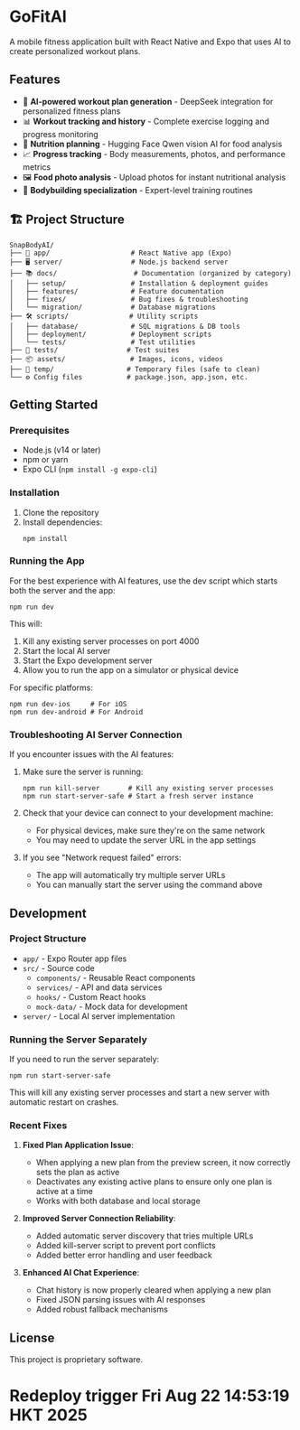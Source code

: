 # GoFitAI

A mobile fitness application built with React Native and Expo that uses AI to create personalized workout plans.

## Features

- 🤖 **AI-powered workout plan generation** - DeepSeek integration for personalized fitness plans
- 📊 **Workout tracking and history** - Complete exercise logging and progress monitoring
- 🥗 **Nutrition planning** - Hugging Face Qwen vision AI for food analysis
- 📈 **Progress tracking** - Body measurements, photos, and performance metrics
- 🖼️ **Food photo analysis** - Upload photos for instant nutritional analysis
- 💪 **Bodybuilding specialization** - Expert-level training routines

## 🏗️ Project Structure

```
SnapBodyAI/
├── 📱 app/                    # React Native app (Expo)
├── 🖥️ server/                 # Node.js backend server
├── 📚 docs/                   # Documentation (organized by category)
│   ├── setup/                # Installation & deployment guides
│   ├── features/             # Feature documentation
│   ├── fixes/                # Bug fixes & troubleshooting
│   └── migration/            # Database migrations
├── 🛠️ scripts/               # Utility scripts
│   ├── database/             # SQL migrations & DB tools
│   ├── deployment/           # Deployment scripts
│   └── tests/                # Test utilities
├── 🧪 tests/                 # Test suites
├── 📦 assets/                # Images, icons, videos
├── 🔧 temp/                  # Temporary files (safe to clean)
└── ⚙️ Config files           # package.json, app.json, etc.
```

## Getting Started

### Prerequisites

- Node.js (v14 or later)
- npm or yarn
- Expo CLI (`npm install -g expo-cli`)

### Installation

1. Clone the repository
2. Install dependencies:
   ```
   npm install
   ```

### Running the App

For the best experience with AI features, use the dev script which starts both the server and the app:

```
npm run dev
```

This will:
1. Kill any existing server processes on port 4000
2. Start the local AI server
3. Start the Expo development server
4. Allow you to run the app on a simulator or physical device

For specific platforms:

```
npm run dev-ios     # For iOS
npm run dev-android # For Android
```

### Troubleshooting AI Server Connection

If you encounter issues with the AI features:

1. Make sure the server is running:
   ```
   npm run kill-server       # Kill any existing server processes
   npm run start-server-safe # Start a fresh server instance
   ```

2. Check that your device can connect to your development machine:
   - For physical devices, make sure they're on the same network
   - You may need to update the server URL in the app settings

3. If you see "Network request failed" errors:
   - The app will automatically try multiple server URLs
   - You can manually start the server using the command above

## Development

### Project Structure

- `app/` - Expo Router app files
- `src/` - Source code
  - `components/` - Reusable React components
  - `services/` - API and data services
  - `hooks/` - Custom React hooks
  - `mock-data/` - Mock data for development
- `server/` - Local AI server implementation

### Running the Server Separately

If you need to run the server separately:

```
npm run start-server-safe
```

This will kill any existing server processes and start a new server with automatic restart on crashes.

### Recent Fixes

1. **Fixed Plan Application Issue**: 
   - When applying a new plan from the preview screen, it now correctly sets the plan as active
   - Deactivates any existing active plans to ensure only one plan is active at a time
   - Works with both database and local storage

2. **Improved Server Connection Reliability**:
   - Added automatic server discovery that tries multiple URLs
   - Added kill-server script to prevent port conflicts
   - Added better error handling and user feedback

3. **Enhanced AI Chat Experience**:
   - Chat history is now properly cleared when applying a new plan
   - Fixed JSON parsing issues with AI responses
   - Added robust fallback mechanisms

## License

This project is proprietary software.
# Redeploy trigger Fri Aug 22 14:53:19 HKT 2025
